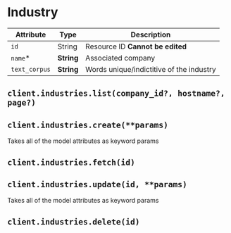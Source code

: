 # Industry

| Attribute | Type | Description |
| --------- | ---- | ----------- |
| `id`          | String     | Resource ID **Cannot be edited** |
| `name`*       | **String** | Associated company |
| `text_corpus` | **String** | Words unique/indictitive of the industry |

## `client.industries.list(company_id?, hostname?, page?)`

## `client.industries.create(**params)`

Takes all of the model attributes as keyword params

## `client.industries.fetch(id)`

## `client.industries.update(id, **params)`

Takes all of the model attributes as keyword params

## `client.industries.delete(id)`
